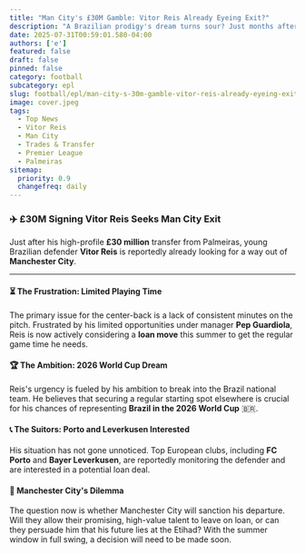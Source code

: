 ```yaml
---
title: "Man City's £30M Gamble: Vitor Reis Already Eyeing Exit?"
description: "A Brazilian prodigy's dream turns sour? Just months after a hefty transfer, Vitor Reis seeks a way out of Man City. Find out why."
date: 2025-07-31T00:59:01.580-04:00
authors: ['e']
featured: false
draft: false
pinned: false
category: football
subcategory: epl
slug: football/epl/man-city-s-30m-gamble-vitor-reis-already-eyeing-exit
image: cover.jpeg
tags:
  - Top News
  - Vitor Reis
  - Man City
  - Trades & Transfer
  - Premier League
  - Palmeiras
sitemap:
  priority: 0.9
  changefreq: daily
---
```


### ✈️ £30M Signing Vitor Reis Seeks Man City Exit

Just after his high-profile **£30 million** transfer from Palmeiras, young Brazilian defender **Vitor Reis** is reportedly already looking for a way out of **Manchester City**.

---

#### ⏳ The Frustration: Limited Playing Time

The primary issue for the center-back is a lack of consistent minutes on the pitch. Frustrated by his limited opportunities under manager **Pep Guardiola**, Reis is now actively considering a **loan move** this summer to get the regular game time he needs.

#### 🏆 The Ambition: 2026 World Cup Dream

Reis's urgency is fueled by his ambition to break into the Brazil national team. He believes that securing a regular starting spot elsewhere is crucial for his chances of representing **Brazil in the 2026 World Cup** 🇧🇷.

#### 📞 The Suitors: Porto and Leverkusen Interested

His situation has not gone unnoticed. Top European clubs, including **FC Porto** and **Bayer Leverkusen**, are reportedly monitoring the defender and are interested in a potential loan deal.

#### 🤔 Manchester City's Dilemma

The question now is whether Manchester City will sanction his departure. Will they allow their promising, high-value talent to leave on loan, or can they persuade him that his future lies at the Etihad? With the summer window in full swing, a decision will need to be made soon.